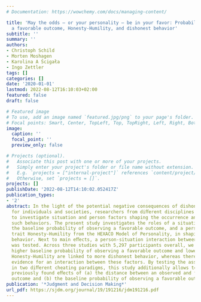 ```yaml
---
# Documentation: https://wowchemy.com/docs/managing-content/

title: 'May the odds — or your personality — be in your favor: Probability of observing
  a favorable outcome, Honesty-Humility, and dishonest behavior'
subtitle: ''
summary: ''
authors:
- Christoph Schild
- Morten Moshagen
- Karolina A Ścigała
- Ingo Zettler
tags: []
categories: []
date: '2020-01-01'
lastmod: 2022-08-12T16:10:03+02:00
featured: false
draft: false

# Featured image
# To use, add an image named `featured.jpg/png` to your page's folder.
# Focal points: Smart, Center, TopLeft, Top, TopRight, Left, Right, BottomLeft, Bottom, BottomRight.
image:
  caption: ''
  focal_point: ''
  preview_only: false

# Projects (optional).
#   Associate this post with one or more of your projects.
#   Simply enter your project's folder or file name without extension.
#   E.g. `projects = ["internal-project"]` references `content/project/deep-learning/index.md`.
#   Otherwise, set `projects = []`.
projects: []
publishDate: '2022-08-12T14:10:02.052417Z'
publication_types:
- '2'
abstract: In the light of the potential negative consequences of dishonest behaviors
  for individuals and societies, researchers from diﬀerent disciplines have aimed
  to investigate situation and person factors shaping the occurrence and extent of
  such behaviors. The present study investigates the roles of a situation factor,
  the baseline probability of observing a favorable outcome, and a person factor,
  trait Honesty-Humility from the HEXACO Model of Personality, in shaping dishonest
  behavior. Next to main eﬀects, a person-situation interaction between these factors
  was tested. Across three studies with 5,297 participants overall, we ﬁnd that a
  higher baseline probability of observing a favorable outcome and lower levels in
  Honesty-Humility are linked to more dishonest behavior, whereas there was no strong
  evidence for an interaction between these factors. By testing the assumed eﬀects
  in two diﬀerent cheating paradigms, this study additionally allows to disentangle
  previously found eﬀects of (a) the distance between an observed and the favorable
  outcome and (b) the baseline probability of observing a favorable outcome.
publication: '*Judgment and Decision Making*'
url_pdf: https://sjdm.org/journal/19/191216/jdm191216.pdf
---
```

